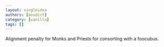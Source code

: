 ```yaml
---
layout: singleidea
authors: [aosdict]
category: [vanilla]
tags: []
---
```

Alignment penalty for Monks and Priests for consorting with a foocubus.
